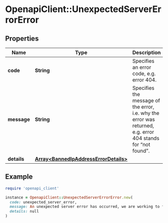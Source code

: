 # OpenapiClient::UnexpectedServerErrorError

## Properties

| Name | Type | Description | Notes |
| ---- | ---- | ----------- | ----- |
| **code** | **String** | Specifies an error code, e.g. error 404. |  |
| **message** | **String** | Specifies the message of the error, i.e. why the error was returned, e.g. error 404 stands for “not found”. |  |
| **details** | [**Array&lt;BannedIpAddressErrorDetails&gt;**](BannedIpAddressErrorDetails.md) |  | [optional] |

## Example

```ruby
require 'openapi_client'

instance = OpenapiClient::UnexpectedServerErrorError.new(
  code: unexpected_server_error,
  message: An unexpected server error has occurred, we are working to fix this. Please try again later and in case it occurs again please report it to our team via email.,
  details: null
)
```

